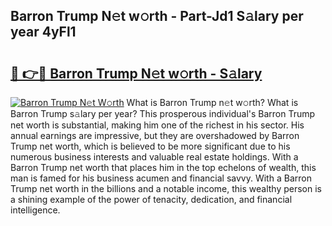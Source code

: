 ## Barron Trump N𝚎t w𝚘rth - Part-Jd1 S𝚊lary per year 4yFl1

# <h2><a href="http://gc0fwuk.nevu.top/?p=Barron+Trump">🔗 👉🔴 Barron Trump N𝚎t w𝚘rth - S𝚊lary</a></h2>

[![Barron Trump N𝚎t W𝚘rth](https://i.imgur.com/Oavwk0R.jpeg)](http://gc0fwuk.nevu.top/?p=Barron+Trump)
What is Barron Trump n𝚎t w𝚘rth? What is Barron Trump s𝚊lary per year?
This prosperous individual's Barron Trump net worth is substantial, making him one of the richest in his sector. His annual earnings are impressive, but they are overshadowed by Barron Trump net worth, which is believed to be more significant due to his numerous business interests and valuable real estate holdings. With a Barron Trump net worth that places him in the top echelons of wealth, this man is famed for his business acumen and financial savvy. With a Barron Trump net worth in the billions and a notable income, this wealthy person is a shining example of the power of tenacity, dedication, and financial intelligence.
